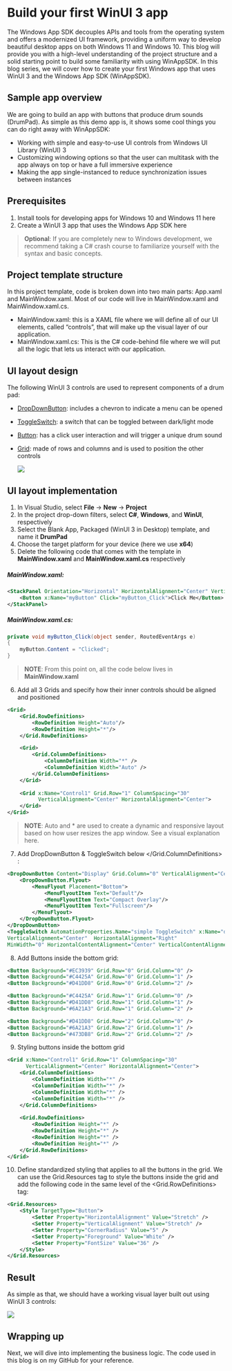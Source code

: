 # Build your first WinUI 3 app
The Windows App SDK decouples APIs and tools from the operating system and offers a modernized UI framework, providing a uniform way to develop beautiful desktop apps on both Windows 11 and Windows 10. This blog will provide you with a high-level understanding of the project structure and a solid starting point to build some familiarity with using WinAppSDK. In this blog series, we will cover how to create your first Windows app that uses WinUI 3 and the Windows App SDK (WinAppSDK). 

## Sample app overview
We are going to build an app with buttons that produce drum sounds (DrumPad). As simple as this demo app is, it shows some cool things you can do right away with WinAppSDK:
* Working with simple and easy-to-use UI controls from Windows UI Library (WinUI) 3
* Customizing windowing options so that the user can multitask with the app always on top or have a full immersive experience 
* Making the app single-instanced to reduce synchronization issues between instances 


## Prerequisites 
1. Install tools for developing apps for Windows 10 and Windows 11 here
2. Create a WinUI 3 app that uses the Windows App SDK here

> **Optional**: If you are completely new to Windows development, we recommend taking a C# crash course to familiarize yourself with the syntax and basic concepts.

## Project template structure
In this project template, code is broken down into two main parts: App.xaml and MainWindow.xaml. Most of our code will live in MainWindow.xaml and MainWindow.xaml.cs.
* MainWindow.xaml: this is a XAML file where we will define all of our UI elements, called “controls”, that will make up the visual layer of our application.
* MainWindow.xaml.cs: This is the C# code-behind file where we will put all the logic that lets us interact with our application.


## UI layout design
The following WinUI 3 controls are used to represent components of a drum pad:
* [DropDownButton](https://docs.microsoft.com/en-us/windows/winui/api/microsoft.ui.xaml.controls.dropdownbutton?view=winui-3.0): includes a chevron to indicate a menu can be opened
* [ToggleSwitch](https://docs.microsoft.com/en-us/windows/winui/api/microsoft.ui.xaml.controls.toggleswitch?view=winui-3.0): a switch that can be toggled between dark/light mode
* [Button](https://docs.microsoft.com/en-us/windows/winui/api/microsoft.ui.xaml.controls.button?view=winui-3.0): has a click user interaction and will trigger a unique drum sound
* [Grid](https://docs.microsoft.com/en-us/windows/winui/api/microsoft.ui.xaml.controls.grid?view=winui-3.0): made of rows and columns and is used to position the other controls


  ![](Group%20116%20(3).png)

## UI layout implementation
1.	In Visual Studio, select **File** -> **New** -> **Project**
2.	In the project drop-down filters, select **C#**, **Windows**, and **WinUI**, respectively
3.	Select the Blank App, Packaged (WinUI 3 in Desktop) template, and name it **DrumPad**
4.	Choose the target platform for your device (here we use **x64**)
5.	Delete the following code that comes with the template in **MainWindow.xaml** and **MainWindow.xaml.cs** respectively

##### MainWindow.xaml:
```xml
<StackPanel Orientation="Horizontal" HorizontalAlignment="Center" VerticalAlignment="Center">
    <Button x:Name="myButton" Click="myButton_Click">Click Me</Button>
</StackPanel>
```
##### MainWindow.xaml.cs:

```csharp
private void myButton_Click(object sender, RoutedEventArgs e)
{
    myButton.Content = "Clicked";
}
```

> **NOTE**: From this point on, all the code below lives in **MainWindow.xaml**

6.	Add all 3 Grids and specify how their inner controls should be aligned and positioned
```xml
<Grid>
    <Grid.RowDefinitions>
        <RowDefinition Height="Auto"/>
        <RowDefinition Height="*"/>
    </Grid.RowDefinitions>

    <Grid>
        <Grid.ColumnDefinitions>
            <ColumnDefinition Width="*" />
            <ColumnDefinition Width="Auto" />
        </Grid.ColumnDefinitions>
    </Grid>
    
    <Grid x:Name="Control1" Grid.Row="1" ColumnSpacing="30" 
          VerticalAlignment="Center" HorizontalAlignment="Center">
    </Grid>
</Grid>
```

> **NOTE**: Auto and * are used to create a dynamic and responsive layout based on how user resizes the app window. See a visual explanation here.

7.	Add DropDownButton & ToggleSwitch below </Grid.ColumnDefinitions> :

```xml
<DropDownButton Content="Display" Grid.Column="0" VerticalAlignment="Center" HorizontalAlignment="Left" Width="118" >
    <DropDownButton.Flyout>
        <MenuFlyout Placement="Bottom">
            <MenuFlyoutItem Text="Default"/>
            <MenuFlyoutItem Text="Compact Overlay"/>
            <MenuFlyoutItem Text="Fullscreen"/>
        </MenuFlyout>
    </DropDownButton.Flyout>
</DropDownButton>
<ToggleSwitch AutomationProperties.Name="simple ToggleSwitch" x:Name="dark_switch" Grid.Column="1" CornerRadius="3" 
VerticalAlignment="Center"  HorizontalAlignment="Right" 
MinWidth="0" HorizontalContentAlignment="Center" VerticalContentAlignment="Center" />
```



8.	Add Buttons inside the bottom grid:
```xml
<Button Background="#EC3939" Grid.Row="0" Grid.Column="0" />
<Button Background="#C4425A" Grid.Row="0" Grid.Column="1" />
<Button Background="#D41DD8" Grid.Row="0" Grid.Column="2" />

<Button Background="#C4425A" Grid.Row="1" Grid.Column="0" />
<Button Background="#D41DD8" Grid.Row="1" Grid.Column="1" />
<Button Background="#6A21A3" Grid.Row="1" Grid.Column="2" />

<Button Background="#D41DD8" Grid.Row="2" Grid.Column="0" />
<Button Background="#6A21A3" Grid.Row="2" Grid.Column="1" />
<Button Background="#473DB8" Grid.Row="2" Grid.Column="2" />
```

9.	Styling buttons inside the bottom grid

```xml
<Grid x:Name="Control1" Grid.Row="1" ColumnSpacing="30" 
      VerticalAlignment="Center" HorizontalAlignment="Center">
    <Grid.ColumnDefinitions>
        <ColumnDefinition Width="*" />
        <ColumnDefinition Width="*" />
        <ColumnDefinition Width="*" />
        <ColumnDefinition Width="*" />
    </Grid.ColumnDefinitions>
    
    <Grid.RowDefinitions>
        <RowDefinition Height="*" />
        <RowDefinition Height="*" />
        <RowDefinition Height="*" />
        <RowDefinition Height="*" />
    </Grid.RowDefinitions>
</Grid>
```


10.	Define standardized styling that applies to all the buttons in the grid. We can use the Grid.Resources tag to style the buttons inside the grid and add the following code in the same level of the <Grid.RowDefinitions> tag:
```xml
<Grid.Resources>
    <Style TargetType="Button">
        <Setter Property="HorizontalAlignment" Value="Stretch" />
        <Setter Property="VerticalAlignment" Value="Stretch" />
        <Setter Property="CornerRadius" Value="5" />
        <Setter Property="Foreground" Value="White" />
        <Setter Property="FontSize" Value="36" />
    </Style>
</Grid.Resources>
```

## Result
As simple as that, we should have a working visual layer built out using WinUI 3 controls: 


![](image%203%20(2).png)

## Wrapping up
Next, we will dive into implementing the business logic. The code used in this blog is on my GitHub for your reference.




